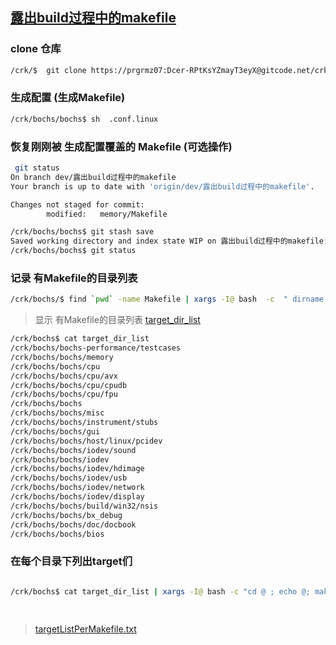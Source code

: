 ##  [露出build过程中的makefile](https://gitcode.net/crk/bochs/-/commit/faa84bb0e4ddb9e3d6455ca82b2763a0aa4453ba)

### clone 仓库
```bash
/crk/$  git clone https://prgrmz07:Dcer-RPtKsYZmayT3eyX@gitcode.net/crk/bochs.git  -b   dev/露出build过程中的makefile
```


### 生成配置 (生成Makefile)
```bash
/crk/bochs/bochs$ sh  .conf.linux
```

### 恢复刚刚被 生成配置覆盖的 Makefile  (可选操作)
```bash
 git status
On branch dev/露出build过程中的makefile
Your branch is up to date with 'origin/dev/露出build过程中的makefile'.

Changes not staged for commit:
        modified:   memory/Makefile

/crk/bochs/bochs$ git stash save
Saved working directory and index state WIP on 露出build过程中的makefile: 57902e0ff makefile语法纠错：目标内容开头必须是tab, 不能用空格代替
/crk/bochs/bochs$ git status

```


###  记录 有Makefile的目录列表
```bash
/crk/bochs/$ find `pwd` -name Makefile | xargs -I@ bash  -c  " dirname @ " > target_dir_list

```
> 显示 有Makefile的目录列表 [target_dir_list](https://gitcode.net/crk/bochs/-/blob/dev/%E9%9C%B2%E5%87%BAbuild%E8%BF%87%E7%A8%8B%E4%B8%AD%E7%9A%84makefile/target_dir_list)
```bash
/crk/bochs$ cat target_dir_list
/crk/bochs/bochs-performance/testcases
/crk/bochs/bochs/memory
/crk/bochs/bochs/cpu
/crk/bochs/bochs/cpu/avx
/crk/bochs/bochs/cpu/cpudb
/crk/bochs/bochs/cpu/fpu
/crk/bochs/bochs
/crk/bochs/bochs/misc
/crk/bochs/bochs/instrument/stubs
/crk/bochs/bochs/gui
/crk/bochs/bochs/host/linux/pcidev
/crk/bochs/bochs/iodev/sound
/crk/bochs/bochs/iodev
/crk/bochs/bochs/iodev/hdimage
/crk/bochs/bochs/iodev/usb
/crk/bochs/bochs/iodev/network
/crk/bochs/bochs/iodev/display
/crk/bochs/bochs/build/win32/nsis
/crk/bochs/bochs/bx_debug
/crk/bochs/bochs/doc/docbook
/crk/bochs/bochs/bios

```

>  


### 在每个目录下列出target们


```bash 

/crk/bochs$ cat target_dir_list | xargs -I@ bash -c "cd @ ; echo @; make --question  --print-data-base > Makefile_data-base.txt; python3 /crk/bochs/makefile_util/line_filter.py   Makefile_data-base.txt /crk/bochs/makefile_util/lnFltMap_Makefile_target.py Makefile_targetList.txt "  

 

```

> [targetListPerMakefile.txt](https://gitcode.net/crk/bochs/-/blob/dev/%E9%9C%B2%E5%87%BAbuild%E8%BF%87%E7%A8%8B%E4%B8%AD%E7%9A%84makefile/targetListPerMakefile.txt)
